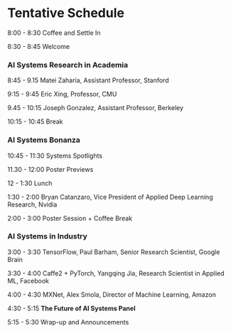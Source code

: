 # Tentative Schedule
 
8:00 - 8:30            Coffee and Settle In

8:30 - 8:45            Welcome
 
### AI Systems Research in Academia

8:45 - 9.15            Matei Zaharia, Assistant Professor, Stanford

9:15 - 9:45            Eric Xing, Professor, CMU

9.45 - 10:15          Joseph Gonzalez, Assistant Professor, Berkeley

 
10:15 - 10:45       Break
 
### AI Systems Bonanza

10:45 - 11:30       Systems Spotlights

11.30 - 12:00       Poster Previews

 
12 - 1:30                Lunch

1:30 - 2:00            Bryan Catanzaro, Vice President of Applied Deep Learning Research, Nvidia

2:00 - 3:00            Poster Session + Coffee Break

 
### AI Systems in Industry

3:00 - 3:30            TensorFlow, Paul Barham, Senior Research Scientist, Google Brain

3:30 - 4:00            Caffe2 + PyTorch, Yangqing Jia, Research Scientist in Applied ML, Facebook

4:00 - 4:30            MXNet, Alex Smola, Director of Machine Learning, Amazon

 
4:30 - 5:15           **The Future of AI Systems Panel**

5:15 - 5:30          Wrap-up and Announcements

 
